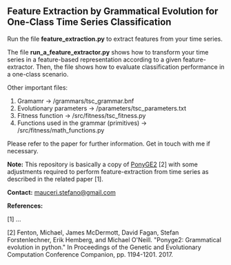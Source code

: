 ## Feature Extraction by Grammatical Evolution for One-Class Time Series Classification


Run the file **feature_extraction.py** to extract features from your time series.

The file **run_a_feature_extractor.py** shows how to transform your time series in a feature-based representation according to a given feature-extractor. Then, the file shows how to evaluate classification performance in a one-class scenario.

Other important files:
1. Gramamr -> /grammars/tsc_grammar.bnf
2. Evolutionary parameters -> /parameters/tsc_parameters.txt
3. Fitness function -> /src/fitness/tsc_fitness.py
4. Functions used in the grammar (primitives) -> /src/fitness/math_functions.py

Please refer to the paper for further information. Get in touch with me if necessary.


**Note:** This repository is basically a copy of [PonyGE2](https://github.com/PonyGE/PonyGE2) [2] with some adjustments required to perform feature-extraction from time series as described in the related paper [1].


**Contact:** mauceri.stefano@gmail.com


**References:**

<a id="1">[1]</a> ...

<a id="2">[2]</a> Fenton, Michael, James McDermott, David Fagan, Stefan Forstenlechner, Erik Hemberg, and Michael O'Neill. "Ponyge2: Grammatical evolution in python." In Proceedings of the Genetic and Evolutionary Computation Conference Companion, pp. 1194-1201. 2017.
